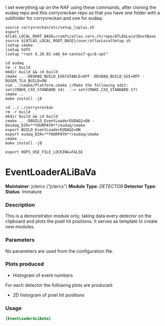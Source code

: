 I set everything up on the NAF using these commands, after cloning the eudaq repo and this corryvreckan repo so that you have one folder with a subfolder for corryvreckan and one for eudaq:
```
source corryvreckan/etc/setup_lxplus.sh
export ATLAS_LOCAL_ROOT_BASE=/cvmfs/atlas.cern.ch/repo/ATLASLocalRootBase
source ${ATLAS_LOCAL_ROOT_BASE}/user/atlasLocalSetup.sh
lsetup cmake
lsetup hdf5
lsetup "root 6.20.02-x86_64-centos7-gcc8-opt"

cd eudaq
rm -r build
mkdir build && cd build
cmake .. -DEUDAQ_BUILD_EXECUTABLE=OFF -DEUDAQ_BUILD_GUI=OFF -DUSER_TLU_BUILD=ON 
vim ../cmake/Platform.cmake //Make the following edit: set(CMAKE_CXX_STANDARD 14)  --> set(CMAKE_CXX_STANDARD 17)
cmake ..
make install -j8

cd ../../corryvreckan
rm -r build
mkdir build && cd build
cmake .. -DBUILD_EventLoaderEUDAQ2=ON -Deudaq_DIR=**YOURPATH**/eudaq/cmake
export BUILD_EventLoaderEUDAQ2=ON
export eudaq_DIR=**YOURPATH**/eudaq/cmake
cmake ..
make install -j8

export HDF5_USE_FILE_LOCKING=FALSE
```


# EventLoaderALiBaVa
**Maintainer**: jclercx (“jclercx”)
**Module Type**: *DETECTOR* **Detector Type**: *<add types here>*  
**Status**: Immature

### Description
This is a demonstrator module only, taking data every detector on the clipboard and plots the pixel hit positions.
It serves as template to create new modules.

### Parameters
No parameters are used from the configuration file.

### Plots produced
* Histogram of event numbers

For each detector the following plots are produced:

* 2D histogram of pixel hit positions

### Usage
```toml
[EventLoaderALiBaVa]

```
